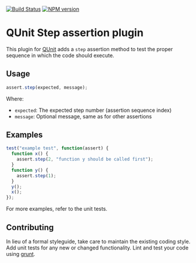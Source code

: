 [![Build Status](https://travis-ci.org/JamesMGreene/qunit-assert-step.png?branch=master)](https://travis-ci.org/JamesMGreene/qunit-assert-step) [![NPM version](https://badge.fury.io/js/qunit-assert-step.png)](https://www.npmjs.com/package/qunit-assert-step)

# QUnit Step assertion plugin

This plugin for [QUnit](https://github.com/jquery/qunit) adds a `step` assertion method to test
the proper sequence in which the code should execute.

## Usage

```js
assert.step(expected, message);
```

Where:
 - `expected`: The expected step number (assertion sequence index)
 - `message`: Optional message, same as for other assertions


## Examples

```js
test("example test", function(assert) {
  function x() {
    assert.step(2, "function y should be called first");
  }
  function y() {
    assert.step(1);
  }
  y();
  x();
});
```

For more examples, refer to the unit tests.


## Contributing
In lieu of a formal styleguide, take care to maintain the existing coding style. Add unit tests for any new or changed functionality. Lint and test your code using [grunt](http://gruntjs.com/).
